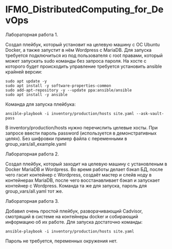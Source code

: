 # IFMO_DistributedComputing_for_DevOps
Лабораторная работа 1.

Создал плейбук, который установит на целевую машину с ОС Ubuntu Docker, а также запустит в нём Wordpress с MariaDB.
Для запуска требуется подключиться из под пользователя с root правами, который может запускать sudo команды без запроса пароля.
На хосте с которого будет происходить управление требуется установить ansible крайней версии:
```
sudo apt update -y
sudo apt install -y software-properties-common
sudo add-apt-repository -y --update ppa:ansible/ansible
sudo apt install -y ansible
```
Команда для запуска плейбука:
```
ansible-playbook -i inventory/production/hosts site.yaml --ask-vault-pass
```
В inventory/production/hosts нужно перечислить целевые хосты.
При запросе ввести пароль password (используется в демонстративных целях).
Без шифровки пример файла с переменными в group_vars/all_example.yaml


Лабораторная работа 2.

Создал плейбук, который заходит на целевую машину с установленым в Docker MariaDB и Wordpress.
Во время работы делает бэкап БД, после чего гасит контейнер с Wordpress, создаёт мастер и слейв ноду в контейнерах MariaDB, после чего восстанавливает бэкап и запускает контейнер с Wordpress.
Команда та же для запуска, пароль для group_vars/all.yaml тот же.

Лабораторная работа 3.

Добавил очень простой плейбук, разворачивающий Cadvisor, смотрящий в системе на контейнеры docker и собирающий информацию об их работе. Для запуска достаточно команды:
```
ansible-playbook -i inventory/production/hosts site.yaml
```
Пароль не требуется, переменных окружения нет.
